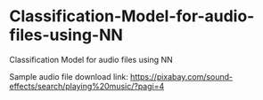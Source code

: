# Classification-Model-for-audio-files-using-NN
Classification Model for audio files using NN

Sample audio file download link:
https://pixabay.com/sound-effects/search/playing%20music/?pagi=4
